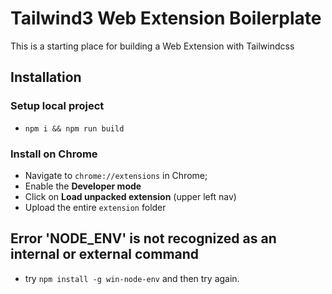 # Tailwind3 Web Extension Boilerplate
This is a starting place for building a Web Extension with Tailwindcss


## Installation
### Setup local project
* `npm i && npm run build`

### Install on Chrome
* Navigate to `chrome://extensions` in Chrome;
* Enable the **Developer mode**
* Click on **Load unpacked extension** (upper left nav)
* Upload the entire `extension` folder


## Error 'NODE_ENV' is not recognized as an internal or external command 
* try `npm install -g win-node-env` and then try again.

